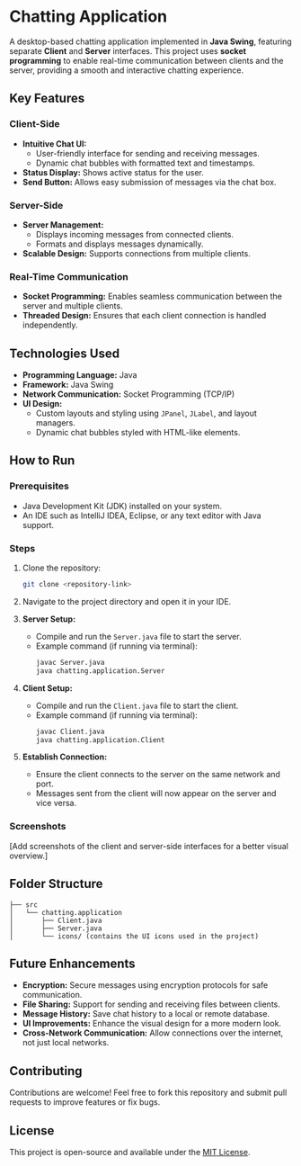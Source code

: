 # Chatting Application

A desktop-based chatting application implemented in **Java Swing**, featuring separate **Client** and **Server** interfaces. This project uses **socket programming** to enable real-time communication between clients and the server, providing a smooth and interactive chatting experience.

## Key Features

### Client-Side
- **Intuitive Chat UI:**
  - User-friendly interface for sending and receiving messages.
  - Dynamic chat bubbles with formatted text and timestamps.
- **Status Display:** Shows active status for the user.
- **Send Button:** Allows easy submission of messages via the chat box.

### Server-Side
- **Server Management:**
  - Displays incoming messages from connected clients.
  - Formats and displays messages dynamically.
- **Scalable Design:** Supports connections from multiple clients.

### Real-Time Communication
- **Socket Programming:** Enables seamless communication between the server and multiple clients.
- **Threaded Design:** Ensures that each client connection is handled independently.

## Technologies Used
- **Programming Language:** Java
- **Framework:** Java Swing
- **Network Communication:** Socket Programming (TCP/IP)
- **UI Design:**
  - Custom layouts and styling using `JPanel`, `JLabel`, and layout managers.
  - Dynamic chat bubbles styled with HTML-like elements.

## How to Run

### Prerequisites
- Java Development Kit (JDK) installed on your system.
- An IDE such as IntelliJ IDEA, Eclipse, or any text editor with Java support.

### Steps
1. Clone the repository:
   ```bash
   git clone <repository-link>
   ```

2. Navigate to the project directory and open it in your IDE.

3. **Server Setup:**
   - Compile and run the `Server.java` file to start the server.
   - Example command (if running via terminal):
     ```bash
     javac Server.java
     java chatting.application.Server
     ```

4. **Client Setup:**
   - Compile and run the `Client.java` file to start the client.
   - Example command (if running via terminal):
     ```bash
     javac Client.java
     java chatting.application.Client
     ```

5. **Establish Connection:**
   - Ensure the client connects to the server on the same network and port.
   - Messages sent from the client will now appear on the server and vice versa.

### Screenshots
[Add screenshots of the client and server-side interfaces for a better visual overview.]

## Folder Structure
```
├── src
│   └── chatting.application
│       ├── Client.java
│       ├── Server.java
│       └── icons/ (contains the UI icons used in the project)
```

## Future Enhancements
- **Encryption:** Secure messages using encryption protocols for safe communication.
- **File Sharing:** Support for sending and receiving files between clients.
- **Message History:** Save chat history to a local or remote database.
- **UI Improvements:** Enhance the visual design for a more modern look.
- **Cross-Network Communication:** Allow connections over the internet, not just local networks.

## Contributing
Contributions are welcome! Feel free to fork this repository and submit pull requests to improve features or fix bugs.

## License
This project is open-source and available under the [MIT License](LICENSE).
